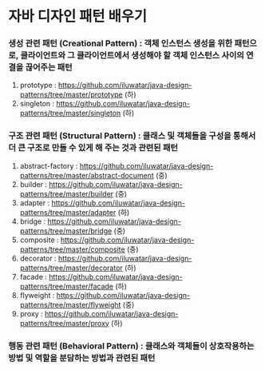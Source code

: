 자바 디자인 패턴 배우기
=========================
### 생성 관련 패턴 (Creational Pattern) : 객체 인스턴스 생성을 위한 패턴으로, 클라이언트와 그 클라이언트에서 생성해야 할 객체 인스턴스 사이의 연결을 끊어주는 패턴
1. prototype : https://github.com/iluwatar/java-design-patterns/tree/master/prototype  (하)
2. singleton : https://github.com/iluwatar/java-design-patterns/tree/master/singleton (하)

### 구조 관련 패턴 (Structural Pattern) : 클래스 및 객체들을 구성을 통해서 더 큰 구조로 만들 수 있게 해 주는 것과 관련된 패턴
1. abstract-factory : https://github.com/iluwatar/java-design-patterns/tree/master/abstract-document (중)
2. builder : https://github.com/iluwatar/java-design-patterns/tree/master/builder (중)
3. adapter : https://github.com/iluwatar/java-design-patterns/tree/master/adapter (하)
4. bridge : https://github.com/iluwatar/java-design-patterns/tree/master/bridge (중)
5. composite : https://github.com/iluwatar/java-design-patterns/tree/master/composite (중)
6. decorator : https://github.com/iluwatar/java-design-patterns/tree/master/decorator (하)
7. facade : https://github.com/iluwatar/java-design-patterns/tree/master/facade (하)
9. flyweight : https://github.com/iluwatar/java-design-patterns/tree/master/flyweight (중)
9. proxy : https://github.com/iluwatar/java-design-patterns/tree/master/proxy (하)

### 행동 관련 패턴 (Behavioral Pattern) : 클래스와 객체들이 상호작용하는 방법 및 역할을 분담하는 방법과 관련된 패턴
    






